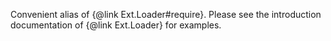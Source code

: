 Convenient alias of {@link Ext.Loader#require}. Please see the introduction documentation of
{@link Ext.Loader} for examples.

